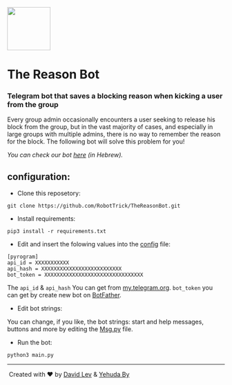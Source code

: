 <img src="https://telegra.ph/file/5616a5ec2d6a0a5303741.png" width="100" height="100">

# The Reason Bot

### Telegram bot that saves a blocking reason when kicking a user from the group

Every group admin occasionally encounters a user seeking to release his block from the group, but in the vast majority of cases, and especially in large groups with multiple admins, there is no way to remember the reason for the block. The following bot will solve this problem for you!

_You can check our bot [here](https://t.me/TheReasonBot) (in Hebrew)._

## configuration:
- Clone this reposetory:
```
git clone https://github.com/RobotTrick/TheReasonBot.git
```
- Install requirements:
```
pip3 install -r requirements.txt
```
- Edit and insert the folowing values into the [config](/config.ini) file:
```
[pyrogram]
api_id = XXXXXXXXXXX
api_hash = XXXXXXXXXXXXXXXXXXXXXXXXXX
bot_token = XXXXXXXXXXXXXXXXXXXXXXXXXXXXXXXX
```
The ``api_id`` & ``api_hash`` You can get from [my.telegram.org](https://my.telegram.org). ``bot_token`` you can get by create new bot on [BotFather](https://t.me/BotFather).
- Edit bot strings:

You can change, if you like, the bot strings: start and help messages, buttons and more by editing the [Msg.py](/Msg.py) file.
- Run the bot:
```
python3 main.py
```
---
![]()
Created with ❤️ by [David Lev](https://davidlev.me) & [Yehuda By](https://t.me/M100achuzBots)

